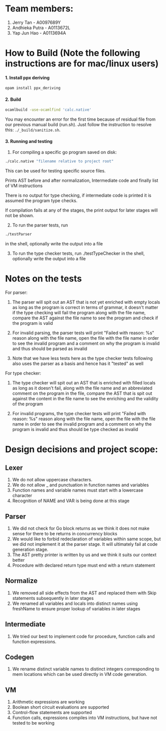 # Team members:

1. Jerry Tan - A0097689Y
2. Andhieka Putra - A0113672L
3. Yap Jun Hao - A0113694A

# How to Build (Note the following instructions are for mac/linux users)

#### 1. Install ppx deriving

```bash
opam install ppx_deriving
```

#### 2. Build

```bash
ocamlbuild -use-ocamlfind 'calc.native'
```

You may encounter an error for the first time because of residual file
from our previous manual build (run.sh). Just follow the instruction to
resolve this: `./_build/sanitize.sh`.

#### 3. Running and testing

1. For compiling a specific go program saved on disk:

```bash
./calc.native "filename relative to project root"
```

This can be used for testing specific source files.

Prints AST before and after normalization, Intermediate code and finally list of VM instructions

There is no output for type checking, if intermediate code is printed it is assumed the program type checks.

If compilation fails at any of the stages, the print output for later stages will not be shown.

2. To run the parser tests, run 

```bash
./testParser 
```
in the shell, optionally write the output into a file

3. To run the type checker tests, run ./testTypeChecker in the shell, optionally write the output into a file

# Notes on the tests

For parser:

1. The parser will spit out an AST that is not yet enriched with empty locals as long as the program is correct in terms of grammar, it doesn't matter if the type checking will fail the program along with the file name, compare the AST against the file name to see the program and check if the program is valid

2. For invalid parsing, the parser tests will print "Failed with reason: %s" reason along with the file name, open the file with the file name in order to see the invalid program and a comment on why the program is invalid and thus should be parsed as invalid

3. Note that we have less tests here as the type checker tests following also uses the parser as a basis and hence has it "tested" as well

For type checker:

1. The type checker will spit out an AST that is enriched with filled locals as long as it doesn't fail, along with the file name and an abbreviated comment on the program in the file, compare the AST that is spit out against the content in the file name to see the enriching and the
validity of the program

2. For invalid programs, the type checker tests will print "Failed with reason: %s" reason along with the file name, open the file with the file name in order to see the invalid program and a comment on why the program is invalid and thus should be type checked as invalid

# Design decisions and project scope:

## Lexer
1. We do not allow uppercase characters.
2. We do not allow _ and punctuation in function names and variables
3. Function names and variable names must start with a lowercase character
4. Recognition of NAME and VAR is being done at this stage

## Parser
1. We did not check for Go block returns as we think it does not make sense for there to be returns in concurrency blocks
2. We would like to forbid redeclaration of variables within same scope, but we did not implement it at the parser stage. It will ultimately fail at code generation stage.
3. The AST pretty printer is written by us and we think it suits our context better
4. Procedure with declared return type must end with a return statement

## Normalize
1. We removed all side effects from the AST and replaced them with Skip statements subsequently in later stages
2. We renamed all variables and locals into distinct names using freshName to ensure proper lookup of variables in later stages

## Intermediate
1. We tried our best to implement code for procedure, function calls and function expressions.

## Codegen
1. We rename distinct variable names to distinct integers corresponding to mem locations which can be used directly in VM code generation.

## VM
1. Arithmetic expressions are working
2. Boolean short circuit evaluations are supported
3. Control-flow statements are supported
4. Function calls, expressions compiles into VM instructions, but have not tested to be working